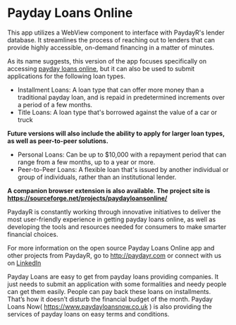 # Payday Loans Online

This app utilizes a WebView component to interface with PaydayR's lender database. It streamlines the process of reaching out to lenders that can provide highly accessible, on-demand financing in a matter of minutes. 

As its name suggests, this version of the app focuses specifically on accessing [payday loans online](http://paydayr.com), but it can also be used to submit applications for the following loan types.

- Installment Loans: A loan type that can offer more money than a traditional payday loan, and is repaid in predetermined increments over a period of a few months.
- Title Loans: A loan type that's borrowed against the value of a car or truck

**Future versions will also include the ability to apply for larger loan types, as well as peer-to-peer solutions.**

- Personal Loans: Can be up to $10,000 with a repayment period that can range from a few months, up to a year or more.
- Peer-to-Peer Loans: A flexible loan that's issued by another individual or group of individuals, rather than an institutional lender.

**A companion browser extension is also available. The project site is https://sourceforge.net/projects/paydayloansonline/**

PaydayR is constantly working through innovative initiatives to deliver the most user-friendly experience in getting payday loans online, as well as  developing the tools and resources needed for consumers to make smarter financial choices.

For more information on the open source Payday Loans Online app and other projects from PaydayR, go to http://paydayr.com or connect with us on [LinkedIn](https://www.linkedin.com/company/paydayr)


Payday Loans are easy to get from payday loans providing companies. It just needs to submit an application with some formalities and needy people can get them easily. People can pay back these loans on installments. That’s how it doesn’t disturb the financial budget of the month. Payday Loans Now( https://www.paydayloansnow.co.uk ) is also providing the services of payday loans on easy terms and conditions.
